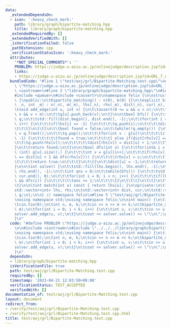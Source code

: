 ```yaml
---
data:
  _extendedDependsOn:
  - icon: ':heavy_check_mark:'
    path: library/graph/bipartite-matching.hpp
    title: library/graph/bipartite-matching.hpp
  _extendedRequiredBy: []
  _extendedVerifiedWith: []
  _isVerificationFailed: false
  _pathExtension: cpp
  _verificationStatusIcon: ':heavy_check_mark:'
  attributes:
    '*NOT_SPECIAL_COMMENTS*': ''
    PROBLEM: https://judge.u-aizu.ac.jp/onlinejudge/description.jsp?id=GRL_7_A
    links:
    - https://judge.u-aizu.ac.jp/onlinejudge/description.jsp?id=GRL_7_A
  bundledCode: "#line 1 \"test/aoj/grl/Bipartite-Matching.test.cpp\"\n#define PROBLEM\
    \ \"https://judge.u-aizu.ac.jp/onlinejudge/description.jsp?id=GRL_7_A\"\n\n#include\
    \ <iostream>\n#line 2 \"library/graph/bipartite-matching.hpp\"\n#include <vector>\n\
    #include <queue>\n#include <cassert>\n\nnamespace felix {\n\nstruct bipartite_matching\
    \ {\npublic:\n\tbipartite_matching() : n(0), m(0) {}\n\texplicit bipartite_matching(int\
    \ _n, int _m) : n(_n), m(_m), lhs(_n), rhs(_m), dist(_n), cur(_n), g(_n) {}\n\n\
    \tvoid add_edge(int u, int v) {\n\t\tassert(0 <= u && u < n);\n\t\tassert(0 <=\
    \ v && v < m);\n\t\tg[u].push_back(v);\n\t}\n\n\tbool bfs() {\n\t\tstd::queue<int>\
    \ q;\n\t\tstd::fill(dist.begin(), dist.end(), -1);\n\t\tfor(int i = 0; i < n;\
    \ i++) {\n\t\t\tif(lhs[i] == -1) {\n\t\t\t\tq.push(i);\n\t\t\t\tdist[i] = 0;\n\
    \t\t\t}\n\t\t}\n\t\tbool found = false;\n\t\twhile(!q.empty()) {\n\t\t\tint u\
    \ = q.front();\n\t\t\tq.pop();\n\t\t\tfor(int v : g[u])\n\t\t\t\tif(rhs[v] ==\
    \ -1) {\n\t\t\t\t\tfound = true;\n\t\t\t\t} else if(dist[rhs[v]] == -1) {\n\t\t\
    \t\t\tq.push(rhs[v]);\n\t\t\t\t\tdist[rhs[v]] = dist[u] + 1;\n\t\t\t\t}\n\t\t\
    }\n\t\treturn found;\n\t}\n\n\tbool dfs(int u) {\n\t\tfor(int& i = cur[u]; i <\
    \ (int) g[u].size();) {\n\t\t\tint v = g[u][i++];\n\t\t\tif(rhs[v] == -1 || (dist[rhs[v]]\
    \ == dist[u] + 1 && dfs(rhs[v]))) {\n\t\t\t\trhs[v] = u;\n\t\t\t\tlhs[u] = v;\n\
    \t\t\t\treturn true;\n\t\t\t}\n\t\t}\n\t\tdist[u] = -1;\n\t\treturn false;\n\t\
    }\n\n\tint solve() {\n\t\tstd::fill(lhs.begin(), lhs.end(), -1);\n\t\tstd::fill(rhs.begin(),\
    \ rhs.end(), -1);\n\t\tint ans = 0;\n\t\twhile(bfs()) {\n\t\t\tstd::fill(cur.begin(),\
    \ cur.end(), 0);\n\t\t\tfor(int i = 0; i < n; i++) {\n\t\t\t\tif(lhs[i] == -1\
    \ && dfs(i)) {\n\t\t\t\t\tans += 1;\n\t\t\t\t}\n\t\t\t}\n\t\t}\n\t\treturn ans;\n\
    \t}\n\n\tint match(int u) const { return lhs[u]; }\n\nprivate:\n\tint n, m;\n\t\
    std::vector<int> lhs, rhs;\n\tstd::vector<int> dist, cur;\n\tstd::vector<std::vector<int>>\
    \ g;\n};\n\n} // namespace felix\n#line 5 \"test/aoj/grl/Bipartite-Matching.test.cpp\"\
    \nusing namespace std;\nusing namespace felix;\n\nint main() {\n\tios::sync_with_stdio(false);\n\
    \tcin.tie(0);\n\tint n, m, k;\n\tcin >> n >> m >> k;\n\tbipartite_matching solver(n,\
    \ m);\n\tfor(int i = 0; i < k; i++) {\n\t\tint u, v;\n\t\tcin >> u >> v;\n\t\t\
    solver.add_edge(u, v);\n\t}\n\tcout << solver.solve() << \"\\n\";\n\treturn 0;\n\
    }\n"
  code: "#define PROBLEM \"https://judge.u-aizu.ac.jp/onlinejudge/description.jsp?id=GRL_7_A\"\
    \n\n#include <iostream>\n#include \"../../../library/graph/bipartite-matching.hpp\"\
    \nusing namespace std;\nusing namespace felix;\n\nint main() {\n\tios::sync_with_stdio(false);\n\
    \tcin.tie(0);\n\tint n, m, k;\n\tcin >> n >> m >> k;\n\tbipartite_matching solver(n,\
    \ m);\n\tfor(int i = 0; i < k; i++) {\n\t\tint u, v;\n\t\tcin >> u >> v;\n\t\t\
    solver.add_edge(u, v);\n\t}\n\tcout << solver.solve() << \"\\n\";\n\treturn 0;\n\
    }\n"
  dependsOn:
  - library/graph/bipartite-matching.hpp
  isVerificationFile: true
  path: test/aoj/grl/Bipartite-Matching.test.cpp
  requiredBy: []
  timestamp: '2023-04-21 12:03:50+08:00'
  verificationStatus: TEST_ACCEPTED
  verifiedWith: []
documentation_of: test/aoj/grl/Bipartite-Matching.test.cpp
layout: document
redirect_from:
- /verify/test/aoj/grl/Bipartite-Matching.test.cpp
- /verify/test/aoj/grl/Bipartite-Matching.test.cpp.html
title: test/aoj/grl/Bipartite-Matching.test.cpp
---
```

